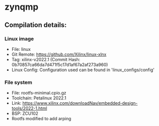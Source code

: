 <!--
     Copyright 2024, DornerWorks

     SPDX-License-Identifier: CC-BY-SA-4.0
-->

# zynqmp

## Compilation details:
### Linux image
* File: linux
* Git Remote: https://github.com/Xilinx/linux-xlnx
* Tag: xilinx-v2022.1 (Commit Hash: 0b70857ca66da7d471f5c17d1af67a2af273a960)
* Linux Config: Configuration used can be found in 'linux\_configs/config'

### File system
* File: rootfs-minimal.cpio.gz
* Toolchain: Petalinux 2022.1
* Link: https://www.xilinx.com/downloadNav/embedded-design-tools/2022-1.html
* BSP: ZCU102
* Rootfs modified to add arping
